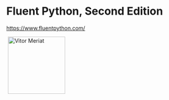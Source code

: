 # Fluent Python, Second Edition

https://www.fluentpython.com/


![]()
<img alt="Vitor Meriat" src="https://www.fluentpython.com/images/fluentpython2e-cover-drop-shadow.png" width="150px">